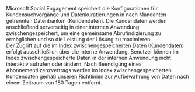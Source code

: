Microsoft Social Engagement speichert die Konfigurationen für Kundensuchvorgänge und Datenkuratierungen in nach Mandanten getrennten Datenbanken (Kundendaten). Die Kundendaten werden anschließend serverseitig in einer internen Anwendung zwischengespeichert, um eine gemeinsame Abrufindizierung zu ermöglichen und so die Leistung der Lösung zu maximieren.   
 Der Zugriff auf die im Index zwischengespeicherten Daten (Kundendaten) erfolgt ausschließlich über die interne Anwendung. Benutzer können im Index zwischengespeicherte Daten in der internen Anwendung nicht interaktiv aufrufen oder ändern. Nach Beendigung eines Abonnementlizenzvertrags werden im Index zwischengespeicherten Kundendaten gemäß unseren Richtlinien zur Aufbewahrung von Daten nach einem Zeitraum von 180 Tagen entfernt.